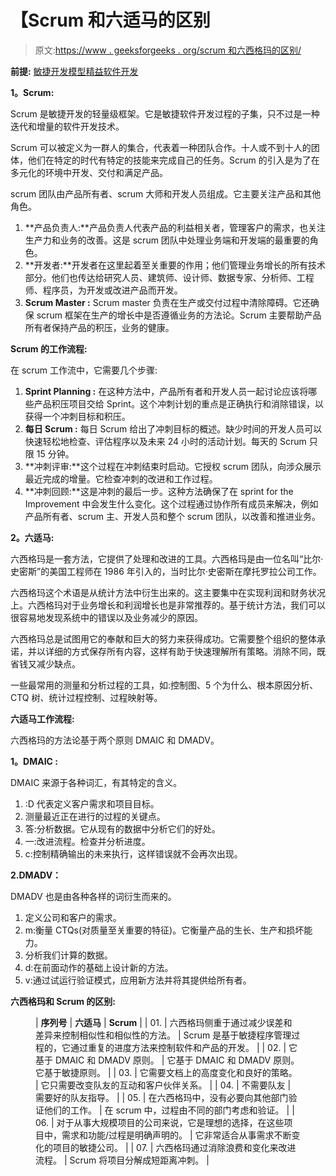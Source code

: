 # 【Scrum 和六适马的区别

> 原文:[https://www . geeksforgeeks . org/scrum 和六西格玛的区别/](https://www.geeksforgeeks.org/difference-between-scrum-and-six-sigma/)

**前提:** [敏捷开发模型](https://www.geeksforgeeks.org/software-engineering-agile-development-models/)[精益软件开发](https://www.geeksforgeeks.org/lean-software-development-lsd/)

**1。Scrum:**

Scrum 是敏捷开发的轻量级框架。它是敏捷软件开发过程的子集，只不过是一种迭代和增量的软件开发技术。

Scrum 可以被定义为一群人的集合，代表着一种团队合作。十人或不到十人的团体，他们在特定的时代有特定的技能来完成自己的任务。Scrum 的引入是为了在多元化的环境中开发、交付和满足产品。

scrum 团队由产品所有者、scrum 大师和开发人员组成。它主要关注产品和其他角色。

1.  **产品负责人:**产品负责人代表产品的利益相关者，管理客户的需求，也关注生产力和业务的改善。这是 scrum 团队中处理业务端和开发端的最重要的角色。
2.  **开发者:**开发者在这里起着至关重要的作用；他们管理业务增长的所有技术部分。他们也传达给研究人员、建筑师、设计师、数据专家、分析师、工程师、程序员，为开发或改进产品而开发。
3.  **Scrum Master :** Scrum master 负责在生产或交付过程中清除障碍。它还确保 scrum 框架在生产的增长中是否遵循业务的方法论。Scrum 主要帮助产品所有者保持产品的积压，业务的健康。

**Scrum 的工作流程:**

在 scrum 工作流中，它需要几个步骤:

1.  **Sprint Planning :** 在这种方法中，产品所有者和开发人员一起讨论应该将哪些产品积压项目交给 Sprint。这个冲刺计划的重点是正确执行和消除错误，以获得一个冲刺目标和积压。
2.  **每日 Scrum :** 每日 Scrum 给出了冲刺目标的概述。缺少时间的开发人员可以快速轻松地检查、评估程序以及未来 24 小时的活动计划。每天的 Scrum 只限 15 分钟。
3.  **冲刺评审:**这个过程在冲刺结束时启动。它授权 scrum 团队，向涉众展示最近完成的增量。它检查冲刺的改进和工作过程。
4.  **冲刺回顾:**这是冲刺的最后一步。这种方法确保了在 sprint for the Improvement 中会发生什么变化。这个过程通过协作所有成员来解决，例如产品所有者、scrum 主、开发人员和整个 scrum 团队，以改善和推进业务。

**2。六适马:**

六西格玛是一套方法，它提供了处理和改进的工具。六西格玛是由一位名叫“比尔·史密斯”的美国工程师在 1986 年引入的，当时比尔·史密斯在摩托罗拉公司工作。

六西格玛这个术语是从统计方法中衍生出来的。这主要集中在实现利润和财务状况上。六西格玛对于业务增长和利润增长也是非常推荐的。基于统计方法，我们可以很容易地发现系统中的错误以及业务减少的原因。

六西格玛总是试图用它的奉献和巨大的努力来获得成功。它需要整个组织的整体承诺，并以详细的方式保存所有内容，这样有助于快速理解所有策略。消除不同，既省钱又减少缺点。

一些最常用的测量和分析过程的工具，如:控制图、5 个为什么、根本原因分析、CTQ 树、统计过程控制、过程映射等。

**六适马工作流程:**

六西格玛的方法论基于两个原则 DMAIC 和 DMADV。

**1。DMAIC :**

DMAIC 来源于各种词汇，有其特定的含义。

1.  :D 代表定义客户需求和项目目标。
2.  测量最近正在进行的过程的关键点。
3.  答:分析数据。它从现有的数据中分析它们的好处。
4.  一:改进流程。检查并分析进度。
5.  c:控制精确输出的未来执行，这样错误就不会再次出现。

**2.DMADV：**

DMADV 也是由各种各样的词衍生而来的。

1.  定义公司和客户的需求。
2.  m:衡量 CTQs(对质量至关重要的特征)。它衡量产品的生长、生产和损坏能力。
3.  分析我们计算的数据。
4.  d:在前面动作的基础上设计新的方法。
5.  v:通过试运行验证模式，应用新方法并将其提供给所有者。

**六西格玛和 Scrum 的区别:**

<figure class="table">

| **序列号** | **六适马** | **Scrum** |
| 01. | 六西格玛侧重于通过减少误差和差异来控制相似性和相似性的方法。 | Scrum 是基于敏捷程序管理过程的，它通过重复的进度方法来控制软件和产品的开发。 |
| 02. | 它基于 DMAIC 和 DMADV 原则。 | 它基于 DMAIC 和 DMADV 原则。它基于敏捷原则。 |
| 03. | 它需要文档上的高度变化和良好的策略。 | 它只需要改变队友的互动和客户伙伴关系。 |
| 04. | 不需要队友 | 需要好的队友指导。 |
| 05. | 在六西格玛中，没有必要向其他部门验证他们的工作。 | 在 scrum 中，过程由不同的部门考虑和验证。 |
| 06. | 对于从事大规模项目的公司来说，它是理想的选择，在这些项目中，需求和功能/过程是明确声明的。 | 它非常适合从事需求不断变化的项目的敏捷公司。 |
| 07. | 六西格玛通过消除浪费和变化来改进流程。 | Scrum 将项目分解成短距离冲刺。 |

</figure>